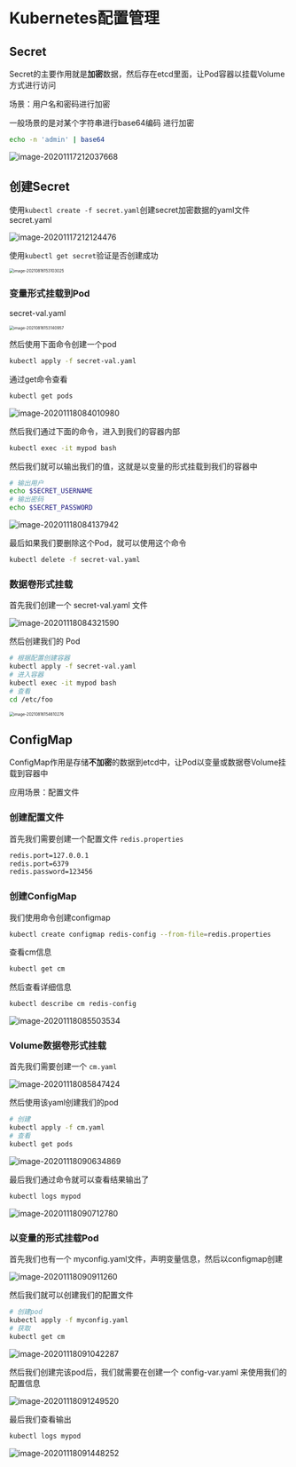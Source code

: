# Kubernetes配置管理

## Secret

Secret的主要作用就是**加密**数据，然后存在etcd里面，让Pod容器以挂载Volume方式进行访问

场景：用户名和密码进行加密

一般场景的是对某个字符串进行base64编码 进行加密

```bash
echo -n 'admin' | base64
```

![image-20201117212037668](images/image-20201117212037668.png)

## 创建Secret

使用`kubectl create -f secret.yaml`创建secret加密数据的yaml文件secret.yaml

![image-20201117212124476](images/image-20201117212124476.png)

使用`kubectl get secret`验证是否创建成功

<img src="assets/image-20210816153103025.png" alt="image-20210816153103025" style="zoom:50%;" />

### 变量形式挂载到Pod

secret-val.yaml

<img src="assets/image-20210816153140957.png" alt="image-20210816153140957" style="zoom:50%;" />

然后使用下面命令创建一个pod

```bash
kubectl apply -f secret-val.yaml
```

通过get命令查看

```bash
kubectl get pods
```

![image-20201118084010980](images/image-20201118084010980.png)

然后我们通过下面的命令，进入到我们的容器内部

```bash
kubectl exec -it mypod bash
```

然后我们就可以输出我们的值，这就是以变量的形式挂载到我们的容器中

```bash
# 输出用户
echo $SECRET_USERNAME
# 输出密码
echo $SECRET_PASSWORD
```

![image-20201118084137942](images/image-20201118084137942.png)

最后如果我们要删除这个Pod，就可以使用这个命令

```bash
kubectl delete -f secret-val.yaml
```

### 数据卷形式挂载

首先我们创建一个 secret-val.yaml 文件

![image-20201118084321590](images/image-20201118084321590.png)

然后创建我们的 Pod

```bash
# 根据配置创建容器
kubectl apply -f secret-val.yaml
# 进入容器
kubectl exec -it mypod bash
# 查看
cd /etc/foo
```

<img src="assets/image-20210816154610276.png" alt="image-20210816154610276" style="zoom:50%;" />

## ConfigMap

ConfigMap作用是存储**不加密**的数据到etcd中，让Pod以变量或数据卷Volume挂载到容器中

应用场景：配置文件

### 创建配置文件

首先我们需要创建一个配置文件 `redis.properties`

```bash
redis.port=127.0.0.1
redis.port=6379
redis.password=123456
```

### 创建ConfigMap

我们使用命令创建configmap

```bash
kubectl create configmap redis-config --from-file=redis.properties
```

查看cm信息

```bash
kubectl get cm
```

然后查看详细信息

```bash
kubectl describe cm redis-config
```

![image-20201118085503534](images/image-20201118085503534.png)

### Volume数据卷形式挂载

首先我们需要创建一个 `cm.yaml`

![image-20201118085847424](images/image-20201118085847424.png)

然后使用该yaml创建我们的pod

```bash
# 创建
kubectl apply -f cm.yaml
# 查看
kubectl get pods
```

![image-20201118090634869](images/image-20201118090634869.png)

最后我们通过命令就可以查看结果输出了

```bash
kubectl logs mypod
```

![image-20201118090712780](images/image-20201118090712780.png)

### 以变量的形式挂载Pod

首先我们也有一个 myconfig.yaml文件，声明变量信息，然后以configmap创建

![image-20201118090911260](images/image-20201118090911260.png)

然后我们就可以创建我们的配置文件

```bash
# 创建pod
kubectl apply -f myconfig.yaml
# 获取
kubectl get cm
```

![image-20201118091042287](images/image-20201118091042287.png)

然后我们创建完该pod后，我们就需要在创建一个  config-var.yaml 来使用我们的配置信息

![image-20201118091249520](images/image-20201118091249520.png)

最后我们查看输出

```bash
kubectl logs mypod
```

![image-20201118091448252](images/image-20201118091448252.png)